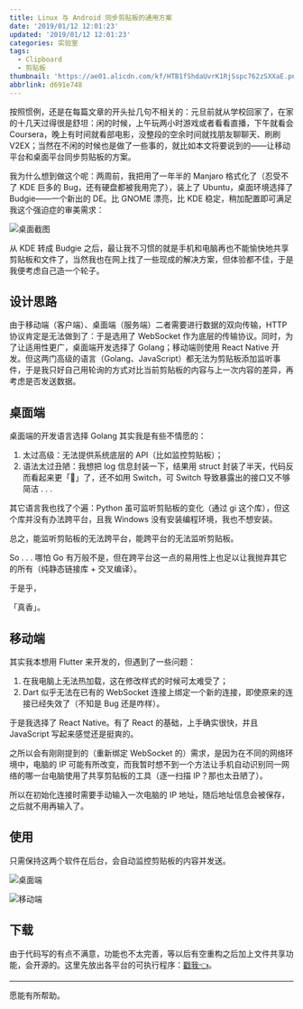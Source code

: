 ```yaml
---
title: Linux 与 Android 同步剪贴板的通用方案
date: '2019/01/12 12:01:23'
updated: '2019/01/12 12:01:23'
categories: 实验室
tags:
  - Clipboard
  - 剪贴板
thumbnail: 'https://ae01.alicdn.com/kf/HTB1fShdaUvrK1RjSspc762zSXXaE.png'
abbrlink: d691e748
---
```


按照惯例，还是在每篇文章的开头扯几句不相关的：元旦前就从学校回家了，在家的十几天过得很是舒坦：闲的时候，上午玩两小时游戏或者看看直播，下午就看会 Coursera，晚上有时间就看部电影，没整段的空余时间就找朋友聊聊天、刷刷 V2EX；当然在不闲的时候也是做了一些事的，就比如本文将要说到的——让移动平台和桌面平台同步剪贴板的方案。

我为什么想到做这个呢：两周前，我把用了一年半的 Manjaro 格式化了（忍受不了 KDE 巨多的 Bug，还有硬盘都被我用完了），装上了 Ubuntu，桌面环境选择了 Budgie——一个新出的 DE。比 GNOME 漂亮，比 KDE 稳定，稍加配置即可满足我这个强迫症的审美需求：

![桌面截图](https://ae01.alicdn.com/kf/HTB15xNmaOzxK1RjSspj763S.pXaS.png)

从 KDE 转成 Budgie 之后，最让我不习惯的就是手机和电脑再也不能愉快地共享剪贴板和文件了，当然我也在网上找了一些现成的解决方案，但体验都不佳，于是我便考虑自己造一个轮子。

## 设计思路

由于移动端（客户端）、桌面端（服务端）二者需要进行数据的双向传输，HTTP 协议肯定是无法做到了：于是选用了 WebSocket 作为底层的传输协议。同时，为了让适用性更广，桌面端开发选择了 Golang；移动端则使用 React Native 开发。但这两门高级的语言（Golang、JavaScript）都无法为剪贴板添加监听事件，于是我只好自己用轮询的方式对比当前剪贴板的内容与上一次内容的差异，再考虑是否发送数据。

## 桌面端

桌面端的开发语言选择 Golang 其实我是有些不情愿的：

1. 太过高级：无法提供系统底层的 API（比如监控剪贴板）；
2. 语法太过丑陋：我想把 log 信息封装一下，结果用 struct 封装了半天，代码反而看起来更「💩」了，还不如用 Switch，可 Switch 导致暴露出的接口又不够简洁 . . .

其它语言我也找了个遍：Python 虽可监听剪贴板的变化（通过 gi 这个库），但这个库并没有办法跨平台，且我 Windows 没有安装编程环境，我也不想安装。

总之，能监听剪贴板的无法跨平台，能跨平台的无法监听剪贴板。

So . . . 哪怕 Go 有万般不是，但在跨平台这一点的易用性上也足以让我抛弃其它的所有（纯静态链接库 + 交叉编译）。

于是乎，

「真香」。

## 移动端

其实我本想用 Flutter 来开发的，但遇到了一些问题：

1. 在我电脑上无法热加载，这在修改样式的时候可太难受了；
2. Dart 似乎无法在已有的 WebSocket 连接上绑定一个新的连接，即使原来的连接已经失效了（不知是 Bug 还是咋样）。

于是我选择了 React Native。有了 React 的基础，上手确实很快，并且 JavaScript 写起来感觉还是挺爽的。

之所以会有刚刚提到的（重新绑定 WebSocket 的）需求，是因为在不同的网络环境中，电脑的 IP 可能有所改变，而我暂时想不到一个方法让手机自动识别同一网络的哪一台电脑使用了共享剪贴板的工具（逐一扫描 IP？那也太丑陋了）。

所以在初始化连接时需要手动输入一次电脑的 IP 地址，随后地址信息会被保存，之后就不用再输入了。

## 使用

只需保持这两个软件在后台，会自动监控剪贴板的内容并发送。

![桌面端](https://ae01.alicdn.com/kf/HTB1nepnaIfrK1RkSnb4760HRFXaf.png)

![移动端](https://ae01.alicdn.com/kf/HTB1dj0maN_rK1RkHFqDq6yJAFXam.jpg)

## 下载

由于代码写的有点不满意，功能也不太完善，等以后有空重构之后加上文件共享功能，会开源的。这里先放出各平台的可执行程序：[戳我👈](https://bit.ly/clipboard_shared)。

---

愿能有所帮助。